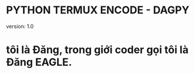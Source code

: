 # PYTHON TERMUX ENCODE - DAGPY
version: 1.0
# tôi là Đăng, trong giới coder gọi tôi là Đăng EAGLE.

